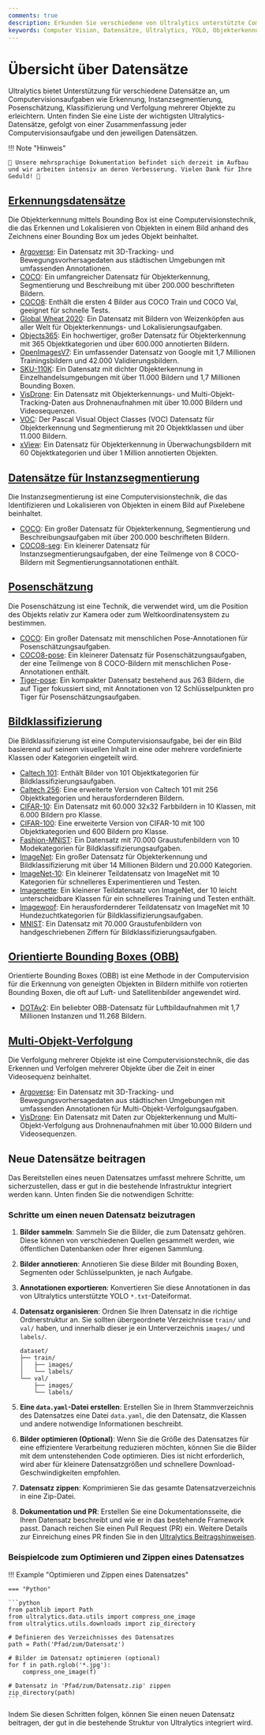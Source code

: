 ```yaml
---
comments: true
description: Erkunden Sie verschiedene von Ultralytics unterstützte Computer Vision Datensätze für Objekterkennung, Segmentierung, Posenschätzung, Bildklassifizierung und Multi-Objekt-Verfolgung.
keywords: Computer Vision, Datensätze, Ultralytics, YOLO, Objekterkennung, Instanzsegmentierung, Posenschätzung, Bildklassifizierung, Multi-Objekt-Verfolgung
---
```


# Übersicht über Datensätze

Ultralytics bietet Unterstützung für verschiedene Datensätze an, um Computervisionsaufgaben wie Erkennung, Instanzsegmentierung, Posenschätzung, Klassifizierung und Verfolgung mehrerer Objekte zu erleichtern. Unten finden Sie eine Liste der wichtigsten Ultralytics-Datensätze, gefolgt von einer Zusammenfassung jeder Computervisionsaufgabe und den jeweiligen Datensätzen.

!!! Note "Hinweis"

    🚧 Unsere mehrsprachige Dokumentation befindet sich derzeit im Aufbau und wir arbeiten intensiv an deren Verbesserung. Vielen Dank für Ihre Geduld! 🙏

## [Erkennungsdatensätze](../../datasets/detect/index.md)

Die Objekterkennung mittels Bounding Box ist eine Computervisionstechnik, die das Erkennen und Lokalisieren von Objekten in einem Bild anhand des Zeichnens einer Bounding Box um jedes Objekt beinhaltet.

- [Argoverse](../../datasets/detect/argoverse.md): Ein Datensatz mit 3D-Tracking- und Bewegungsvorhersagedaten aus städtischen Umgebungen mit umfassenden Annotationen.
- [COCO](../../datasets/detect/coco.md): Ein umfangreicher Datensatz für Objekterkennung, Segmentierung und Beschreibung mit über 200.000 beschrifteten Bildern.
- [COCO8](../../datasets/detect/coco8.md): Enthält die ersten 4 Bilder aus COCO Train und COCO Val, geeignet für schnelle Tests.
- [Global Wheat 2020](../../datasets/detect/globalwheat2020.md): Ein Datensatz mit Bildern von Weizenköpfen aus aller Welt für Objekterkennungs- und Lokalisierungsaufgaben.
- [Objects365](../../datasets/detect/objects365.md): Ein hochwertiger, großer Datensatz für Objekterkennung mit 365 Objektkategorien und über 600.000 annotierten Bildern.
- [OpenImagesV7](../../datasets/detect/open-images-v7.md): Ein umfassender Datensatz von Google mit 1,7 Millionen Trainingsbildern und 42.000 Validierungsbildern.
- [SKU-110K](../../datasets/detect/sku-110k.md): Ein Datensatz mit dichter Objekterkennung in Einzelhandelsumgebungen mit über 11.000 Bildern und 1,7 Millionen Bounding Boxen.
- [VisDrone](../../datasets/detect/visdrone.md): Ein Datensatz mit Objekterkennungs- und Multi-Objekt-Tracking-Daten aus Drohnenaufnahmen mit über 10.000 Bildern und Videosequenzen.
- [VOC](../../datasets/detect/voc.md): Der Pascal Visual Object Classes (VOC) Datensatz für Objekterkennung und Segmentierung mit 20 Objektklassen und über 11.000 Bildern.
- [xView](../../datasets/detect/xview.md): Ein Datensatz für Objekterkennung in Überwachungsbildern mit 60 Objektkategorien und über 1 Million annotierten Objekten.

## [Datensätze für Instanzsegmentierung](../../datasets/segment/index.md)

Die Instanzsegmentierung ist eine Computervisionstechnik, die das Identifizieren und Lokalisieren von Objekten in einem Bild auf Pixelebene beinhaltet.

- [COCO](../../datasets/segment/coco.md): Ein großer Datensatz für Objekterkennung, Segmentierung und Beschreibungsaufgaben mit über 200.000 beschrifteten Bildern.
- [COCO8-seg](../../datasets/segment/coco8-seg.md): Ein kleinerer Datensatz für Instanzsegmentierungsaufgaben, der eine Teilmenge von 8 COCO-Bildern mit Segmentierungsannotationen enthält.

## [Posenschätzung](../../datasets/pose/index.md)

Die Posenschätzung ist eine Technik, die verwendet wird, um die Position des Objekts relativ zur Kamera oder zum Weltkoordinatensystem zu bestimmen.

- [COCO](../../datasets/pose/coco.md): Ein großer Datensatz mit menschlichen Pose-Annotationen für Posenschätzungsaufgaben.
- [COCO8-pose](../../datasets/pose/coco8-pose.md): Ein kleinerer Datensatz für Posenschätzungsaufgaben, der eine Teilmenge von 8 COCO-Bildern mit menschlichen Pose-Annotationen enthält.
- [Tiger-pose](../../datasets/pose/tiger-pose.md): Ein kompakter Datensatz bestehend aus 263 Bildern, die auf Tiger fokussiert sind, mit Annotationen von 12 Schlüsselpunkten pro Tiger für Posenschätzungsaufgaben.

## [Bildklassifizierung](../../datasets/classify/index.md)

Die Bildklassifizierung ist eine Computervisionsaufgabe, bei der ein Bild basierend auf seinem visuellen Inhalt in eine oder mehrere vordefinierte Klassen oder Kategorien eingeteilt wird.

- [Caltech 101](../../datasets/classify/caltech101.md): Enthält Bilder von 101 Objektkategorien für Bildklassifizierungsaufgaben.
- [Caltech 256](../../datasets/classify/caltech256.md): Eine erweiterte Version von Caltech 101 mit 256 Objektkategorien und herausfordernderen Bildern.
- [CIFAR-10](../../datasets/classify/cifar10.md): Ein Datensatz mit 60.000 32x32 Farbbildern in 10 Klassen, mit 6.000 Bildern pro Klasse.
- [CIFAR-100](../../datasets/classify/cifar100.md): Eine erweiterte Version von CIFAR-10 mit 100 Objektkategorien und 600 Bildern pro Klasse.
- [Fashion-MNIST](../../datasets/classify/fashion-mnist.md): Ein Datensatz mit 70.000 Graustufenbildern von 10 Modekategorien für Bildklassifizierungsaufgaben.
- [ImageNet](../../datasets/classify/imagenet.md): Ein großer Datensatz für Objekterkennung und Bildklassifizierung mit über 14 Millionen Bildern und 20.000 Kategorien.
- [ImageNet-10](../../datasets/classify/imagenet10.md): Ein kleinerer Teildatensatz von ImageNet mit 10 Kategorien für schnelleres Experimentieren und Testen.
- [Imagenette](../../datasets/classify/imagenette.md): Ein kleinerer Teildatensatz von ImageNet, der 10 leicht unterscheidbare Klassen für ein schnelleres Training und Testen enthält.
- [Imagewoof](../../datasets/classify/imagewoof.md): Ein herausfordernderer Teildatensatz von ImageNet mit 10 Hundezuchtkategorien für Bildklassifizierungsaufgaben.
- [MNIST](../../datasets/classify/mnist.md): Ein Datensatz mit 70.000 Graustufenbildern von handgeschriebenen Ziffern für Bildklassifizierungsaufgaben.

## [Orientierte Bounding Boxes (OBB)](../../datasets/obb/index.md)

Orientierte Bounding Boxes (OBB) ist eine Methode in der Computervision für die Erkennung von geneigten Objekten in Bildern mithilfe von rotierten Bounding Boxen, die oft auf Luft- und Satellitenbilder angewendet wird.

- [DOTAv2](../../datasets/obb/dota-v2.md): Ein beliebter OBB-Datensatz für Luftbildaufnahmen mit 1,7 Millionen Instanzen und 11.268 Bildern.

## [Multi-Objekt-Verfolgung](../../datasets/track/index.md)

Die Verfolgung mehrerer Objekte ist eine Computervisionstechnik, die das Erkennen und Verfolgen mehrerer Objekte über die Zeit in einer Videosequenz beinhaltet.

- [Argoverse](../../datasets/detect/argoverse.md): Ein Datensatz mit 3D-Tracking- und Bewegungsvorhersagedaten aus städtischen Umgebungen mit umfassenden Annotationen für Multi-Objekt-Verfolgungsaufgaben.
- [VisDrone](../../datasets/detect/visdrone.md): Ein Datensatz mit Daten zur Objekterkennung und Multi-Objekt-Verfolgung aus Drohnenaufnahmen mit über 10.000 Bildern und Videosequenzen.

## Neue Datensätze beitragen

Das Bereitstellen eines neuen Datensatzes umfasst mehrere Schritte, um sicherzustellen, dass er gut in die bestehende Infrastruktur integriert werden kann. Unten finden Sie die notwendigen Schritte:

### Schritte um einen neuen Datensatz beizutragen

1. **Bilder sammeln**: Sammeln Sie die Bilder, die zum Datensatz gehören. Diese können von verschiedenen Quellen gesammelt werden, wie öffentlichen Datenbanken oder Ihrer eigenen Sammlung.

2. **Bilder annotieren**: Annotieren Sie diese Bilder mit Bounding Boxen, Segmenten oder Schlüsselpunkten, je nach Aufgabe.

3. **Annotationen exportieren**: Konvertieren Sie diese Annotationen in das von Ultralytics unterstützte YOLO `*.txt`-Dateiformat.

4. **Datensatz organisieren**: Ordnen Sie Ihren Datensatz in die richtige Ordnerstruktur an. Sie sollten übergeordnete Verzeichnisse `train/` und `val/` haben, und innerhalb dieser je ein Unterverzeichnis `images/` und `labels/`.

    ```
    dataset/
    ├── train/
    │   ├── images/
    │   └── labels/
    └── val/
        ├── images/
        └── labels/
    ```

5. **Eine `data.yaml`-Datei erstellen**: Erstellen Sie in Ihrem Stammverzeichnis des Datensatzes eine Datei `data.yaml`, die den Datensatz, die Klassen und andere notwendige Informationen beschreibt.

6. **Bilder optimieren (Optional)**: Wenn Sie die Größe des Datensatzes für eine effizientere Verarbeitung reduzieren möchten, können Sie die Bilder mit dem untenstehenden Code optimieren. Dies ist nicht erforderlich, wird aber für kleinere Datensatzgrößen und schnellere Download-Geschwindigkeiten empfohlen.

7. **Datensatz zippen**: Komprimieren Sie das gesamte Datensatzverzeichnis in eine Zip-Datei.

8. **Dokumentation und PR**: Erstellen Sie eine Dokumentationsseite, die Ihren Datensatz beschreibt und wie er in das bestehende Framework passt. Danach reichen Sie einen Pull Request (PR) ein. Weitere Details zur Einreichung eines PR finden Sie in den [Ultralytics Beitragshinweisen](https://docs.ultralytics.com/help/contributing).

### Beispielcode zum Optimieren und Zippen eines Datensatzes

!!! Example "Optimieren und Zippen eines Datensatzes"

    === "Python"

    ```python
    from pathlib import Path
    from ultralytics.data.utils import compress_one_image
    from ultralytics.utils.downloads import zip_directory

    # Definieren des Verzeichnisses des Datensatzes
    path = Path('Pfad/zum/Datensatz')

    # Bilder im Datensatz optimieren (optional)
    for f in path.rglob('*.jpg'):
        compress_one_image(f)

    # Datensatz in 'Pfad/zum/Datensatz.zip' zippen
    zip_directory(path)
    ```

Indem Sie diesen Schritten folgen, können Sie einen neuen Datensatz beitragen, der gut in die bestehende Struktur von Ultralytics integriert wird.
